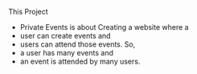 This Project 
* Private Events
is about Creating a website where a 
* user can create events and 
* users can attend those events. 
So, 
* a user has many events and 
* an event is attended by many users.
